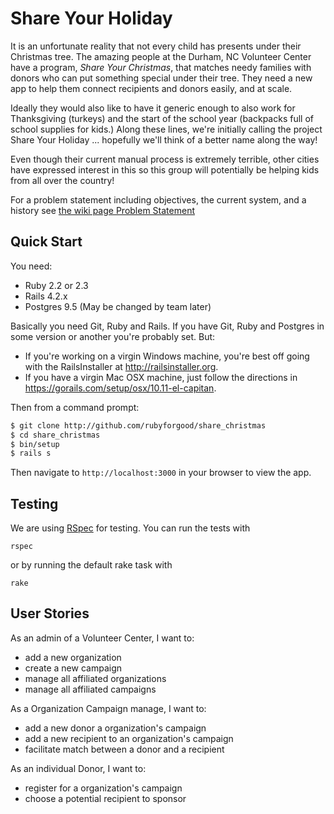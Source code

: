 # Share Your Holiday

It is an unfortunate reality that not every child has presents under their Christmas tree.
The amazing people at the Durham, NC Volunteer Center have a program, _Share Your Christmas_,
that matches needy families with donors who can put something special under their tree.
They need a new app to help them connect recipients and donors easily, and at scale.

Ideally they would also like to have it generic enough to also work for Thanksgiving (turkeys)
and the start of the school year (backpacks full of school supplies for kids.)   Along these lines,
we're initially calling the project Share Your Holiday ... hopefully we'll think of a better name
along the way!   

Even though their current manual process is extremely terrible, other cities have expressed interest
in this so this group will potentially be helping kids from all over the country!

For a problem statement including objectives, the current system, and a history see
[the wiki page Problem Statement](https://github.com/rubyforgood/share_christmas/wiki/Problem-Statement)

## Quick Start

You need:

- Ruby 2.2 or 2.3
- Rails 4.2.x
- Postgres 9.5 (May be changed by team later)

Basically you need Git, Ruby and Rails.  If you have Git, Ruby and Postgres in some version
or another you're probably set.    But:

* If you're working on a virgin Windows machine,
you're best off going with the RailsInstaller at http://railsinstaller.org.  
* If you have a virgin Mac OSX machine, just follow the directions in
https://gorails.com/setup/osx/10.11-el-capitan.  


 Then from a command prompt:

```bash
$ git clone http://github.com/rubyforgood/share_christmas
$ cd share_christmas
$ bin/setup
$ rails s
```

Then navigate to `http://localhost:3000` in your browser to view the app.

## Testing

We are using [RSpec](https://github.com/rspec/rspec-rails) for testing. You can
run the tests with

```
rspec
```
or by running the default rake task with

```
rake
```

## User Stories

As an admin of a Volunteer Center, I want to:
  - add a new organization
  - create a new campaign
  - manage all affiliated organizations
  - manage all affiliated campaigns

As a Organization Campaign manage, I want to:
  - add a new donor a organization's campaign
  - add a new recipient to an organization's campaign
  - facilitate  match between a donor and a recipient

As an individual Donor, I want to:
  - register for a organization's campaign
  - choose a potential recipient to sponsor
